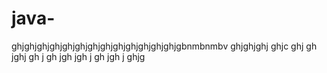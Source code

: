 java-
=====

ghjghjghjghjghjghjghjghjghjghjghjghjghjgbnmbnmbv
ghjghjghj
ghjc
ghj
gh
jghj
gh
j
gh
jgh
jgh
j
gh
jgh
j
ghjg
